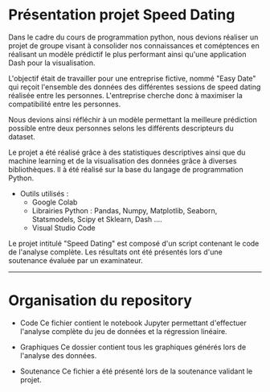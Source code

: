 # Présentation projet Speed Dating

Dans le cadre du cours de programmation python, nous devions réaliser un projet de groupe visant à consolider nos connaissances et coméptences en réalisant un modèle prédictif le plus performant ainsi qu'une application Dash pour la visualisation. 

L'objectif était de travailler pour une entreprise fictive, nommé "Easy Date" qui reçoit l'ensemble des données des différentes sessions de speed dating réalisée entre les personnes. L'entreprise cherche donc à maximiser la compatibilité entre les personnes. 

Nous devions ainsi réfléchir à un modèle permettant la meilleure prédiction possible entre deux personnes selons les différents descripteurs du dataset.

Le projet a été réalisé grâce à des statistiques descriptives ainsi que du machine learning et de la visualisation des données grâce à diverses bibliothèques. Il à été réalisé sur la base du langage de programmation Python.

* Outils utilisés :
  - Google Colab
  - Librairies Python : Pandas, Numpy, Matplotlib, Seaborn, Statsmodels, Scipy et Sklearn, Dash ....
  - Visual Studio Code

Le projet intitulé "Speed Dating" est composé d'un script contenant le code de l'analyse complète. Les résultats ont été présentés lors d'une soutenance évaluée par un examinateur.
***
# Organisation du repository 

- Code
Ce fichier contient le notebook Jupyter permettant d'effectuer l'analyse complète du jeu de données et la régression linéaire.

- Graphiques
Ce dossier contient tous les graphiques générés lors de l'analyse des données.

- Soutenance
Ce fichier a été présenté lors de la soutenance validant le projet.
